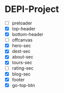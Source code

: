 # DEPI-Project
- [ ] preloader
- [x] top-header
- [x] bottom-header
- [ ] offcanvas
- [x] hero-sec
- [x] dest-sec
- [x] about-sec
- [x] tours-sec
- [ ] rating-sec
- [x] blog-sec
- [x] footer
- [x] go-top-btn